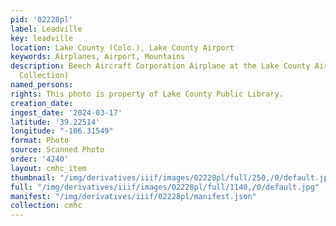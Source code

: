 ```yaml
---
pid: '02228pl'
label: Leadville
key: leadville
location: Lake County (Colo.), Lake County Airport
keywords: Airplanes, Airport, Mountains
description: Beech Aircraft Corporation Airplane at the Lake County Airport (Wingenbach
  Collection)
named_persons: 
rights: This photo is property of Lake County Public Library.
creation_date: 
ingest_date: '2024-03-17'
latitude: '39.22514'
longitude: "-106.31549"
format: Photo
source: Scanned Photo
order: '4240'
layout: cmhc_item
thumbnail: "/img/derivatives/iiif/images/02228pl/full/250,/0/default.jpg"
full: "/img/derivatives/iiif/images/02228pl/full/1140,/0/default.jpg"
manifest: "/img/derivatives/iiif/02228pl/manifest.json"
collection: cmhc
---
```


